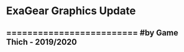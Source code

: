 # ExaGear Graphics Update 
=========================
#by Game Thich - 2019/2020
-------------------------
